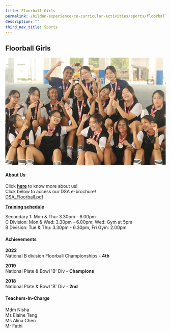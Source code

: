 ```yaml
---
title: Floorball Girls
permalink: /hildan-experience/co-curricular-activities/sports/floorball-girls/
description: ""
third_nav_title: Sports
---
```

Floorball Girls
---------------


![](/images/CCA/Floorball%20Girls.jpg)


#### About Us

Click [**here**](/files/CCA/Floorball%20Girls%20Who%20we%20are%202021.pdf) to know more about us!  
Click below to access our DSA e-brochure!  
[DSA\_Floorball.pdf](/files/CCA/DSA_Floorball.pdf)
  
**<u>Training schedule</u>**  

Secondary 1: Mon & Thu: 3.30pm - 6.00pm  
C Division: Mon & Wed: 3.30pm - 6.00pm, Wed: Gym at 5pm  
B Division: Tue & Thu: 3.30pm - 6.30pm, Fri Gym: 2.00pm

#### Achievements

**2022**  
National B division Floorball Championships - **4th**

**2019**  
National Plate & Bowl 'B' Div - **Champions**  

**2018**  
National Plate & Bowl 'B' Div - **2nd**

#### Teachers-In-Charge

Mdm Nisha  
Ms Elaine Teng  
Ms Alina Chen  
Mr Fathi